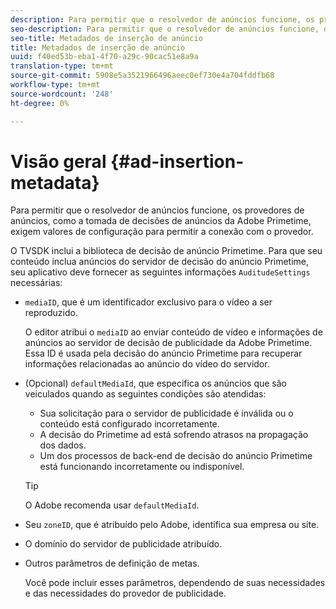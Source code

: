 ```yaml
---
description: Para permitir que o resolvedor de anúncios funcione, os provedores de anúncios, como a tomada de decisões de anúncios da Adobe Primetime, exigem valores de configuração para permitir a conexão com o provedor.
seo-description: Para permitir que o resolvedor de anúncios funcione, os provedores de anúncios, como a tomada de decisões de anúncios da Adobe Primetime, exigem valores de configuração para permitir a conexão com o provedor.
seo-title: Metadados de inserção de anúncio
title: Metadados de inserção de anúncio
uuid: f40ed53b-eba1-4f70-a29c-90cac51e8a9a
translation-type: tm+mt
source-git-commit: 5908e5a3521966496aeec0ef730e4a704fddfb68
workflow-type: tm+mt
source-wordcount: '248'
ht-degree: 0%

---
```



# Visão geral {#ad-insertion-metadata}

Para permitir que o resolvedor de anúncios funcione, os provedores de anúncios, como a tomada de decisões de anúncios da Adobe Primetime, exigem valores de configuração para permitir a conexão com o provedor.

O TVSDK inclui a biblioteca de decisão de anúncio Primetime. Para que seu conteúdo inclua anúncios do servidor de decisão do anúncio Primetime, seu aplicativo deve fornecer as seguintes informações `AuditudeSettings` necessárias:

* `mediaID`, que é um identificador exclusivo para o vídeo a ser reproduzido.

   O editor atribui o `mediaID` ao enviar conteúdo de vídeo e informações de anúncios ao servidor de decisão de publicidade da Adobe Primetime. Essa ID é usada pela decisão do anúncio Primetime para recuperar informações relacionadas ao anúncio do vídeo do servidor.

* (Opcional) `defaultMediaId`, que especifica os anúncios que são veiculados quando as seguintes condições são atendidas:

   * Sua solicitação para o servidor de publicidade é inválida ou o conteúdo está configurado incorretamente.
   * A decisão do Primetime ad está sofrendo atrasos na propagação dos dados.
   * Um dos processos de back-end de decisão do anúncio Primetime está funcionando incorretamente ou indisponível.

   >[!TIP]
   >
   >O Adobe recomenda usar `defaultMediaId`.

* Seu `zoneID`, que é atribuído pelo Adobe, identifica sua empresa ou site.
* O domínio do servidor de publicidade atribuído.
* Outros parâmetros de definição de metas.

   Você pode incluir esses parâmetros, dependendo de suas necessidades e das necessidades do provedor de publicidade.